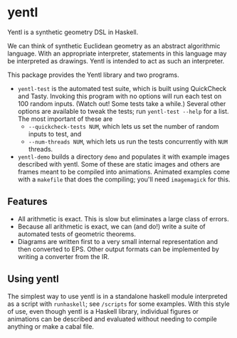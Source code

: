 # yentl

Yentl is a synthetic geometry DSL in Haskell.

We can think of synthetic Euclidean geometry as an abstract algorithmic language. With an appropriate interpreter, statements in this language may be interpreted as drawings. Yentl is intended to act as such an interpreter.

This package provides the Yentl library and two programs.
* ``yentl-test`` is the automated test suite, which is built using QuickCheck and Tasty. Invoking this program with no options will run each test on 100 random inputs. (Watch out! Some tests take a while.) Several other options are available to tweak the tests; run ``yentl-test --help`` for a list. The most important of these are
  * ``--quickcheck-tests NUM``, which lets us set the number of random inputs to test, and 
  * ``--num-threads NUM``, which lets us run the tests concurrently with ``NUM`` threads.
* ``yentl-demo`` builds a directory ``demo`` and populates it with example images described with yentl. Some of these are static images and others are frames meant to be compiled into animations. Animated examples come with a ``makefile`` that does the compiling; you'll need ``imagemagick`` for this.

## Features

* All arithmetic is exact. This is slow but eliminates a large class of errors.
* Because all arithmetic is exact, we can (and do!) write a suite of automated tests of geometric theorems.
* Diagrams are written first to a very small internal representation and then converted to EPS. Other output formats can be implemented by writing a converter from the IR.

## Using yentl

The simplest way to use yentl is in a standalone haskell module interpreted as a script with ``runhaskell``; see ``/scripts`` for some examples. With this style of use, even though yentl is a Haskell library, individual figures or animations can be described and evaluated without needing to compile anything or make a cabal file.
